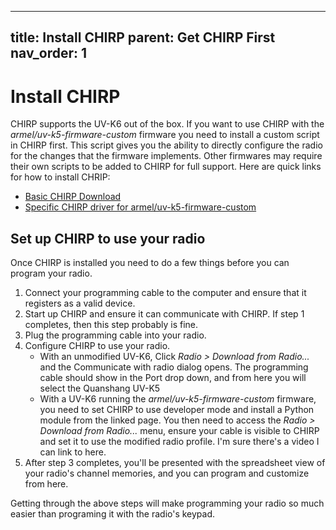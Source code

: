 
---
title: Install CHIRP
parent: Get CHIRP First
nav_order: 1
---

# Install CHIRP

CHIRP supports the UV-K6 out of the box. If you want to use CHIRP with the *armel/uv-k5-firmware-custom* firmware you need to install a custom script in CHIRP first. This script gives you the ability to directly configure the radio for the changes that the firmware implements. Other firmwares may require their own scripts to be added to CHIRP for full support. Here are quick links for how to install CHRIP:

* [Basic CHIRP Download](https://chirpmyradio.com/projects/chirp/wiki/Download)
* [Specific CHIRP driver for armel/uv-k5-firmware-custom](https://github.com/armel/uv-k5-chirp-driver)

## Set up CHIRP to use your radio

Once CHIRP is installed you need to do a few things before you can program your radio.

1) Connect your programming cable to the computer and ensure that it registers as a valid device.
2) Start up CHIRP and ensure it can communicate with CHIRP. If step 1 completes, then this step probably is fine.
3) Plug the programming cable into your radio.
4) Configure CHIRP to use your radio.
   - With an unmodified UV-K6, Click *Radio > Download from Radio...* and the Communicate with radio dialog opens. The programming cable should show in the Port drop down, and from here you will select the Quanshang UV-K5
   - With a UV-K6 running the *armel/uv-k5-firmware-custom* firmware, you need to set CHIRP to use developer mode and install a Python module from the linked page. You then need to access the *Radio > Download from Radio...* menu, ensure your cable is visible to CHIRP and set it to use the modified radio profile. I'm sure there's a video I can link to here.
5) After step 3 completes, you'll be presented with the spreadsheet view of your radio's channel memories, and you can program and customize from here.

Getting through the above steps will make programming your radio so much easier than programing it with the radio's keypad. 
